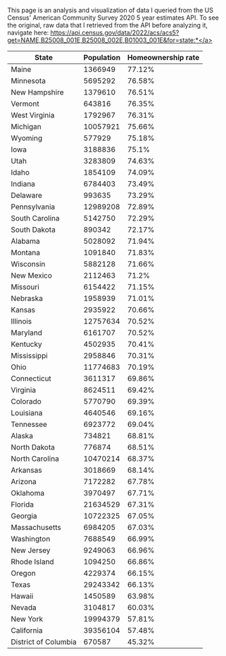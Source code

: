 This page is an analysis and visualization of data I queried from the US Census' American Community Survey 2020 5 year estimates API. To see the original, raw data that I retrieved from the API before analyzing it, navigate here: <a href="https://api.census.gov/data/2022/acs/acs5?get=NAME,B25008_001E,B25008_002E,B01003_001E&for=state:*">https://api.census.gov/data/2022/acs/acs5?get=NAME,B25008_001E,B25008_002E,B01003_001E&for=state:*</a>

|State|Population|Homeownership rate|
|---|---|---|
|Maine|1366949|77.12%|
|Minnesota|5695292|76.58%|
|New Hampshire|1379610|76.51%|
|Vermont|643816|76.35%|
|West Virginia|1792967|76.31%|
|Michigan|10057921|75.66%|
|Wyoming|577929|75.18%|
|Iowa|3188836|75.1%|
|Utah|3283809|74.63%|
|Idaho|1854109|74.09%|
|Indiana|6784403|73.49%|
|Delaware|993635|73.29%|
|Pennsylvania|12989208|72.89%|
|South Carolina|5142750|72.29%|
|South Dakota|890342|72.17%|
|Alabama|5028092|71.94%|
|Montana|1091840|71.83%|
|Wisconsin|5882128|71.66%|
|New Mexico|2112463|71.2%|
|Missouri|6154422|71.15%|
|Nebraska|1958939|71.01%|
|Kansas|2935922|70.66%|
|Illinois|12757634|70.52%|
|Maryland|6161707|70.52%|
|Kentucky|4502935|70.41%|
|Mississippi|2958846|70.31%|
|Ohio|11774683|70.19%|
|Connecticut|3611317|69.86%|
|Virginia|8624511|69.42%|
|Colorado|5770790|69.39%|
|Louisiana|4640546|69.16%|
|Tennessee|6923772|69.04%|
|Alaska|734821|68.81%|
|North Dakota|776874|68.51%|
|North Carolina|10470214|68.37%|
|Arkansas|3018669|68.14%|
|Arizona|7172282|67.78%|
|Oklahoma|3970497|67.71%|
|Florida|21634529|67.31%|
|Georgia|10722325|67.05%|
|Massachusetts|6984205|67.03%|
|Washington|7688549|66.99%|
|New Jersey|9249063|66.96%|
|Rhode Island|1094250|66.86%|
|Oregon|4229374|66.15%|
|Texas|29243342|66.13%|
|Hawaii|1450589|63.98%|
|Nevada|3104817|60.03%|
|New York|19994379|57.81%|
|California|39356104|57.48%|
|District of Columbia|670587|45.32%|
